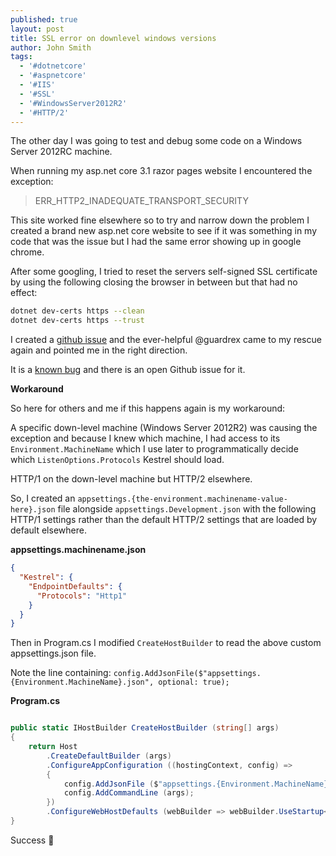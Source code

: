 ```yaml
---
published: true
layout: post
title: SSL error on downlevel windows versions
author: John Smith
tags:
  - '#dotnetcore'
  - '#aspnetcore'
  - '#IIS'
  - '#SSL'
  - '#WindowsServer2012R2'
  - '#HTTP/2'
---
```


The other day I was going to test and debug some code on a Windows Server 2012RC machine.

When running my asp.net core 3.1 razor pages website I encountered the exception:

> ERR_HTTP2_INADEQUATE_TRANSPORT_SECURITY

This site worked fine elsewhere so to try and narrow down the problem I created a brand new asp.net core website to see if it was something in my code that was the issue but I had the same error showing up in google chrome.

After some googling, I tried to reset the servers self-signed SSL certificate by using the following closing the browser in between but that had no effect:

```bash
dotnet dev-certs https --clean
dotnet dev-certs https --trust
```

I created a [github issue](https://github.com/aspnet/AspNetCore.Docs/issues/16434) and the ever-helpful @guardrex came to my rescue again and pointed me in the right direction.

It is a [known bug](https://github.com/dotnet/aspnetcore/issues/16811) and there is an open Github issue for it.

**Workaround**

So here for others and me if this happens again is my workaround:

A specific down-level machine (Windows Server 2012R2) was causing the exception and because I knew which machine, I had access to its `Environment.MachineName` which I use later to programmatically decide which `ListenOptions.Protocols` Kestrel should load.

HTTP/1 on the down-level machine but HTTP/2 elsewhere.

So, I created an `appsettings.{the-environment.machinename-value-here}.json` file alongside `appsettings.Development.json` with the following HTTP/1 settings rather than the default HTTP/2 settings that are loaded by default elsewhere.

**appsettings.machinename.json**

```json
{
  "Kestrel": {
    "EndpointDefaults": {
      "Protocols": "Http1"
    }
  }
}
```

Then in Program.cs I modified `CreateHostBuilder` to read the above custom appsettings.json file.

Note the line containing: `config.AddJsonFile($"appsettings.{Environment.MachineName}.json", optional: true);`


**Program.cs**

```csharp

public static IHostBuilder CreateHostBuilder (string[] args)
{
    return Host
        .CreateDefaultBuilder (args)
        .ConfigureAppConfiguration ((hostingContext, config) =>
        {
            config.AddJsonFile ($"appsettings.{Environment.MachineName}.json", optional : true);
            config.AddCommandLine (args);
        })
        .ConfigureWebHostDefaults (webBuilder => webBuilder.UseStartup<Startup> ());
}

```

Success 🎉
